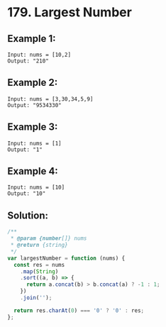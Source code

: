 # 179. Largest Number

## Example 1:

    Input: nums = [10,2]
    Output: "210"

## Example 2:

    Input: nums = [3,30,34,5,9]
    Output: "9534330"

## Example 3:

    Input: nums = [1]
    Output: "1"

## Example 4:

    Input: nums = [10]
    Output: "10"

## Solution:

```javascript
/**
 * @param {number[]} nums
 * @return {string}
 */
var largestNumber = function (nums) {
  const res = nums
    .map(String)
    .sort((a, b) => {
      return a.concat(b) > b.concat(a) ? -1 : 1;
    })
    .join('');

  return res.charAt(0) === '0' ? '0' : res;
};
```
